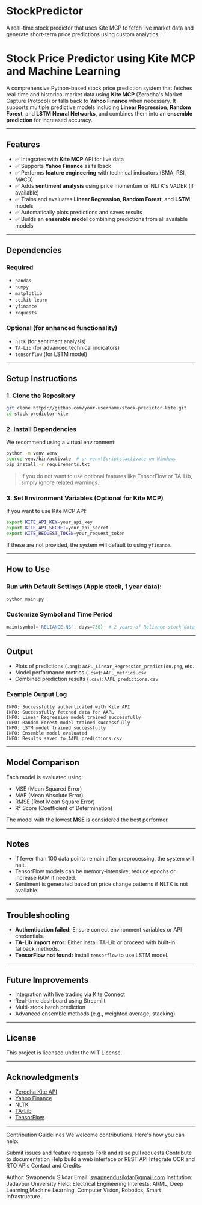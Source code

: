 # StockPredictor
A real-time stock predictor that uses Kite MCP to fetch live market data and generate short-term price predictions using custom analytics.

# Stock Price Predictor using Kite MCP and Machine Learning

A comprehensive Python-based stock price prediction system that fetches real-time and historical market data using **Kite MCP** (Zerodha's Market Capture Protocol) or falls back to **Yahoo Finance** when necessary. It supports multiple predictive models including **Linear Regression**, **Random Forest**, and **LSTM Neural Networks**, and combines them into an **ensemble prediction** for increased accuracy.

---

## Features

* ✅ Integrates with **Kite MCP** API for live data
* ✅ Supports **Yahoo Finance** as fallback
* ✅ Performs **feature engineering** with technical indicators (SMA, RSI, MACD)
* ✅ Adds **sentiment analysis** using price momentum or NLTK's VADER (if available)
* ✅ Trains and evaluates **Linear Regression**, **Random Forest**, and **LSTM** models
* ✅ Automatically plots predictions and saves results
* ✅ Builds an **ensemble model** combining predictions from all available models

---

## Dependencies

### Required

* `pandas`
* `numpy`
* `matplotlib`
* `scikit-learn`
* `yfinance`
* `requests`

### Optional (for enhanced functionality)

* `nltk` (for sentiment analysis)
* `TA-Lib` (for advanced technical indicators)
* `tensorflow` (for LSTM model)

---

## Setup Instructions

### 1. Clone the Repository

```bash
git clone https://github.com/your-username/stock-predictor-kite.git
cd stock-predictor-kite
```

### 2. Install Dependencies

We recommend using a virtual environment:

```bash
python -m venv venv
source venv/bin/activate  # or venv\Scripts\activate on Windows
pip install -r requirements.txt
```

> If you do not want to use optional features like TensorFlow or TA-Lib, simply ignore related warnings.

### 3. Set Environment Variables (Optional for Kite MCP)

If you want to use Kite MCP API:

```bash
export KITE_API_KEY=your_api_key
export KITE_API_SECRET=your_api_secret
export KITE_REQUEST_TOKEN=your_request_token
```

If these are not provided, the system will default to using `yfinance`.

---

## How to Use

### Run with Default Settings (Apple stock, 1 year data):

```bash
python main.py
```

### Customize Symbol and Time Period

```python
main(symbol='RELIANCE.NS', days=730)  # 2 years of Reliance stock data from NSE
```

---

## Output

* Plots of predictions (`.png`): `AAPL_Linear_Regression_prediction.png`, etc.
* Model performance metrics (`.csv`): `AAPL_metrics.csv`
* Combined prediction results (`.csv`): `AAPL_predictions.csv`

### Example Output Log

```
INFO: Successfully authenticated with Kite API
INFO: Successfully fetched data for AAPL
INFO: Linear Regression model trained successfully
INFO: Random Forest model trained successfully
INFO: LSTM model trained successfully
INFO: Ensemble model evaluated
INFO: Results saved to AAPL_predictions.csv
```

---

## Model Comparison

Each model is evaluated using:

* MSE (Mean Squared Error)
* MAE (Mean Absolute Error)
* RMSE (Root Mean Square Error)
* R² Score (Coefficient of Determination)

The model with the lowest **MSE** is considered the best performer.

---

## Notes

* If fewer than 100 data points remain after preprocessing, the system will halt.
* TensorFlow models can be memory-intensive; reduce epochs or increase RAM if needed.
* Sentiment is generated based on price change patterns if NLTK is not available.

---

## Troubleshooting

* **Authentication failed:** Ensure correct environment variables or API credentials.
* **TA-Lib import error:** Either install TA-Lib or proceed with built-in fallback methods.
* **TensorFlow not found:** Install `tensorflow` to use LSTM model.

---

## Future Improvements

* Integration with live trading via Kite Connect
* Real-time dashboard using Streamlit
* Multi-stock batch prediction
* Advanced ensemble methods (e.g., weighted average, stacking)

---

## License

This project is licensed under the MIT License.

---

## Acknowledgments

* [Zerodha Kite API](https://kite.trade/)
* [Yahoo Finance](https://finance.yahoo.com/)
* [NLTK](https://www.nltk.org/)
* [TA-Lib](https://mrjbq7.github.io/ta-lib/)
* [TensorFlow](https://www.tensorflow.org/)

---

Contribution Guidelines
We welcome contributions. Here's how you can help:

Submit issues and feature requests
Fork and raise pull requests
Contribute to documentation
Help build a web interface or REST API
Integrate OCR and RTO APIs
Contact and Credits

Author: Swapnendu Sikdar Email: swapnendusikdar@gmail.com Institution: Jadavpur University Field: Electrical Engineering Interests: AI/ML, Deep Learning,Machine Learning, Computer Vision, Robotics, Smart Infrastructure
